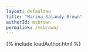 ```yaml
---
layout: defaultau
title: "Marina Salandy-Brown"
authorId: msbrown
permalink: /msbrown/
---
```

{% include loadAuthor.html %}
<script>
    $(document).ready(function(){
        showAuthorBio('{{ page.authorId }}');
   });
</script>